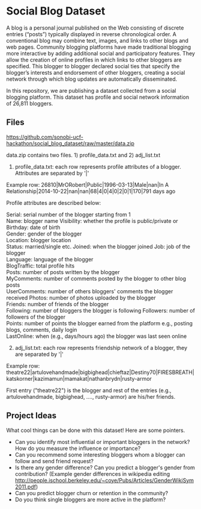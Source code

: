 # Social Blog Dataset

A blog is a personal journal published on the Web consisting of discrete entries (“posts”) typically displayed in reverse chronological order. A conventional blog may combine text, images, and links to other blogs and web pages. Community blogging platforms have made traditional blogging more interactive by adding additional social and participatory features. They allow the creation of online profiles in which links to other bloggers are specified. This blogger to blogger declared social ties that specify the blogger’s interests and endorsement of other bloggers, creating a social network
through which blog updates are automatically disseminated.

In this repository, we are publishing a dataset collected from a social blogging platform.
This dataset has profile and social network information of 26,811 bloggers.

Files
----------
https://github.com/sonobi-ucf-hackathon/social_blog_dataset/raw/master/data.zip

data.zip contains two files. 1) profile_data.txt and 2) adj_list.txt

1) profile_data.txt: each row represents profile attributes of a blogger. Attributes are separated by '|'

Example row: 26810|MrORobert|Public|1996-03-13|Male|nan|In A Relationship|2014-10-22|nan|nan|68|4|0|4|0|2|0|1|170|791 days ago

Profile attributes are described below:

Serial: serial number of the blogger starting from 1  	
Name:	blogger name 
Visibility:	whether the profile is public/private or 	
Birthday: date of birth		
Gender:	gender of the blogger	
Location: blogger location		
Status: married/single etc.
Joined: when the blogger joined	
Job: job of the blogger		
Language: language of the blogger		
BlogTraffic: total profile hits   
Posts: number of posts written by the blogger	
MyComments: number of comments posted by the blogger to other blog posts	
UserComments: number of others bloggers' comments the blogger received 
Photos: number of photos uploaded by the blogger	
Friends: number of friends of the blogger	
Following: number of bloggers the blogger is following
Followers: number of followers of the blogger	 			
Points: number of points the blogger earned from the platform e.g., posting blogs, comments, daily login 		
LastOnline: when (e.g., days/hours ago) the blogger was last seen online 

2) adj_list.txt: each row represents friendship network of a blogger, they are separated by '|'   

Example row:  theatre22|artulovehandmade|bigbighead|chieftaz|Destiny70|FIRESBREATH|katskorner|kazimamun|mamakat|nathanbrydn|rusty-armor

First entry ("theatre22") is the blogger and rest of the entries (e.g., artulovehandmade, bigbighead, ...., rusty-armor) are his/her friends.

Project Ideas
----------

What cool things can be done with this dataset! Here are some pointers.

* Can you identify most influential or important bloggers in the network? How do you measure the influence or importance?
* Can you recommend some interesting bloggers whom a blogger can follow and send friend request? 
* Is there any gender difference? Can you predict a blogger's gender from contribution? (Example gender differences in wikipedia editing http://people.ischool.berkeley.edu/~coye/Pubs/Articles/GenderWikiSym2011.pdf)
* Can you predict blogger churn or retention in the community?
* Do you think single bloggers are more active in the platform? 



